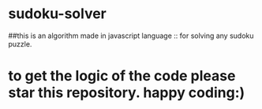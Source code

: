 # sudoku-solver
##this is an algorithm made in javascript language ::
for solving any sudoku puzzle.


# to get the logic of the code please star this repository. happy coding:)
